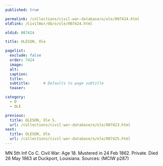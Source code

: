 ```yaml
---
published: true

permalink: /collections/civil-war-database/o/ole/007424.html
oldlink: /CivilWar/db/o/ole/007424.html

oldid: 007424

title: OLESON, Ole

pagelist:
  exclude: false
  order: 7424
  image: 
  alt:
  caption:
  title:
  subtitle:      # Defaults to page subtitle
  teaser:

category: 
  - O 
  - OLE

previous:
  title: OLESON, Ole S.
  url: /collections/civil-war-database/o/ole/007423.html  
next:
  title: OLESON, Ole
  url: /collections/civil-war-database/o/ole/007425.html   
---
```

MN 5th Inf Co C. Civil War: Age 18. Mustered in 24 Feb 1862. Private. Died 26 May 1863 at Duckport, Louisiana. Sources: (MCIW p287)